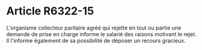 # Article R6322-15

  
L'organisme collecteur paritaire agréé qui rejette en tout ou partie une demande de prise en charge informe le salarié des raisons motivant le rejet. Il l'informe également de sa possibilité de déposer un recours gracieux.